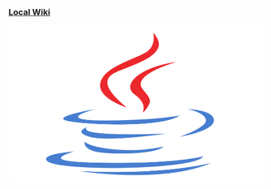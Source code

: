 ###  [**Local Wiki**](https://github.com/up-to-you/dev_notes/wiki)

<img src="wiki_assets/java-icon.svg" width="100%" height="310px">
